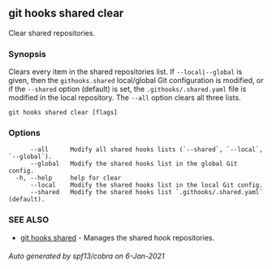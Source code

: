 ## git hooks shared clear

Clear shared repositories.

### Synopsis

Clears every item in the shared repositories list.
If `--local|--global` is given, then the `githooks.shared` local/global
Git configuration is modified, or if the `--shared` option (default) is set, the `.githooks/.shared.yaml`
file is modified in the local repository.
The `--all` option clears all three lists.

```
git hooks shared clear [flags]
```

### Options

```
      --all      Modify all shared hooks lists (`--shared`, `--local`, `--global`).
      --global   Modify the shared hooks list in the global Git config.
  -h, --help     help for clear
      --local    Modify the shared hooks list in the local Git config.
      --shared   Modify the shared hooks list `.githooks/.shared.yaml` (default).
```

### SEE ALSO

* [git hooks shared](git_hooks_shared.md)	 - Manages the shared hook repositories.

###### Auto generated by spf13/cobra on 6-Jan-2021
